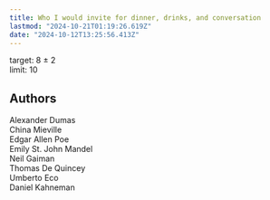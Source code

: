 ```yaml
---
title: Who I would invite for dinner, drinks, and conversation
lastmod: "2024-10-21T01:19:26.619Z"
date: "2024-10-12T13:25:56.413Z"
---
```


target: 8 ± 2\
limit: 10

## Authors

Alexander Dumas\
China Mieville\
Edgar Allen Poe\
Emily St. John Mandel\
Neil Gaiman\
Thomas De Quincey\
Umberto Eco\
Daniel Kahneman
